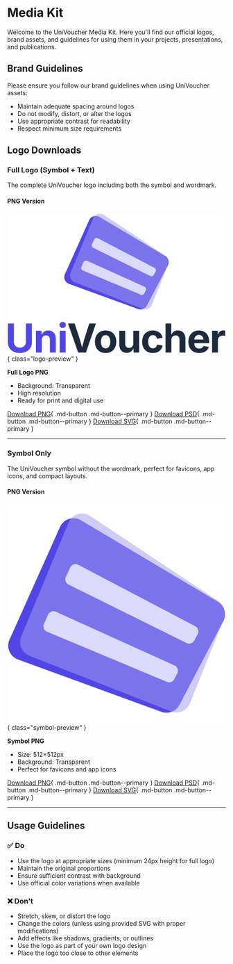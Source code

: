 # Media Kit

Welcome to the UniVoucher Media Kit. Here you'll find our official logos, brand assets, and guidelines for using them in your projects, presentations, and publications.

## Brand Guidelines

Please ensure you follow our brand guidelines when using UniVoucher assets:

- Maintain adequate spacing around logos
- Do not modify, distort, or alter the logos
- Use appropriate contrast for readability
- Respect minimum size requirements

## Logo Downloads

### Full Logo (Symbol + Text)

The complete UniVoucher logo including both the symbol and wordmark.

#### PNG Version

![UniVoucher Full Logo](assets/images/univoucherlogo-ft0.png){ class="logo-preview" }

**Full Logo PNG**
- Background: Transparent
- High resolution
- Ready for print and digital use

[Download PNG](assets/images/univoucherlogo-ft0.png){ .md-button .md-button--primary } [Download PSD](assets/images/univoucherlogo-ft0.psd){ .md-button .md-button--primary } [Download SVG](assets/images//univoucherlogo-ft0.svg){ .md-button .md-button--primary }

---

### Symbol Only

The UniVoucher symbol without the wordmark, perfect for favicons, app icons, and compact layouts.

#### PNG Version

![UniVoucher Symbol](assets/images/univoucherlogo-st0.png){ class="symbol-preview" }

**Symbol PNG**
- Size: 512×512px
- Background: Transparent
- Perfect for favicons and app icons

[Download PNG](assets/images/univoucherlogo-st0.png){ .md-button .md-button--primary } [Download PSD](assets/images/univoucherlogo-st0.psd){ .md-button .md-button--primary } [Download SVG](assets/images/univoucherlogo-st0.svg){ .md-button .md-button--primary }

---


## Usage Guidelines

### ✅ Do

- Use the logo at appropriate sizes (minimum 24px height for full logo)
- Maintain the original proportions
- Ensure sufficient contrast with background
- Use official color variations when available

### ❌ Don't

- Stretch, skew, or distort the logo
- Change the colors (unless using provided SVG with proper modifications)
- Add effects like shadows, gradients, or outlines
- Use the logo as part of your own logo design
- Place the logo too close to other elements
